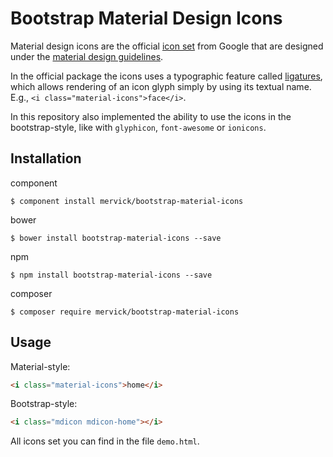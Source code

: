# Bootstrap Material Design Icons

Material design icons are the official [icon set](http://www.google.com/design/spec/style/icons.html#icons-system-icons) 
from Google that are designed under the [material design guidelines](http://www.google.com/design/spec).

In the official package the icons uses a typographic feature called [ligatures](http://alistapart.com/article/the-era-of-symbol-fonts), 
which allows rendering of an icon glyph simply by using its textual name. E.g., `<i class="material-icons">face</i>`.

In this repository also implemented the ability to use the icons in the bootstrap-style, like with `glyphicon`, `font-awesome` or `ionicons`.


## Installation

component
```
$ component install mervick/bootstrap-material-icons
```

bower
```
$ bower install bootstrap-material-icons --save
```

npm
```
$ npm install bootstrap-material-icons --save
```

composer
```
$ composer require mervick/bootstrap-material-icons
```

## Usage 

Material-style:
```html
<i class="material-icons">home</i>
```
Bootstrap-style:
```html
<i class="mdicon mdicon-home"></i>
```

All icons set you can find in the file `demo.html`.